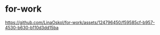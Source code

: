 # for-work

https://github.com/LinaOskol/for-work/assets/124796450/f59585cf-b957-4530-b630-b110d3dd15ba

